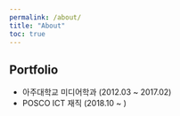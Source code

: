 ```yaml
---
permalink: /about/
title: "About"
toc: true
---
```


## Portfolio
- 아주대학교 미디어학과 (2012.03 ~ 2017.02)
- POSCO ICT 재직 (2018.10 ~ )
